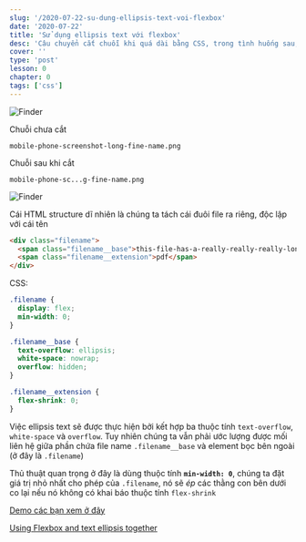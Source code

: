 ```yaml
---
slug: '/2020-07-22-su-dung-ellipsis-text-voi-flexbox'
date: '2020-07-22'
title: 'Sử dụng ellipsis text với flexbox'
desc: 'Câu chuyển cắt chuỗi khi quá dài bằng CSS, trong tình huống sau, cái tên file của bạn quá dài, nhưng bạn không muốn cắt ở cuối chuỗi, mà cắt ở giữa để vẫn thấy được file extension'
cover: ''
type: 'post'
lesson: 0
chapter: 0
tags: ['css']
---
```



![Finder](https://leonardofaria.net/wp-content/uploads/2020/07/finder.jpg)

Chuỗi chưa cắt

```
mobile-phone-screenshot-long-fine-name.png
```

Chuỗi sau khi cắt

```
mobile-phone-sc...g-fine-name.png
```

![Finder](https://leonardofaria.net/wp-content/uploads/2020/07/filename.gif)

Cái HTML structure dĩ nhiên là chúng ta tách cái đuôi file ra riêng, độc lập với cái tên

```html
<div class="filename">
  <span class="filename__base">this-file-has-a-really-really-really-long-filename.</span>
  <span class="filename__extension">pdf</span>
</div>
```

CSS:

```css
.filename {
  display: flex;
  min-width: 0;
}

.filename__base {
  text-overflow: ellipsis;
  white-space: nowrap;
  overflow: hidden;
}

.filename__extension {
  flex-shrink: 0;
}
```

Việc ellipsis text sẽ được thực hiện bởi kết hợp ba thuộc tính `text-overflow`, `white-space` và `overflow`. Tuy nhiên chúng ta vẫn phải ước lượng được mối liên hệ giữa phần chứa file name `.filename__base` và element bọc bên ngoài (ở đây là `.filename`)

Thủ thuật quan trọng ở đây là dùng thuộc tính **`min-width: 0`**, chúng ta đặt giá trị nhỏ nhất cho phép của `.filename`, nó sẽ *ép* các thằng con bên dưới co lại nếu nó không có khai báo thuộc tính `flex-shrink`

[Demo các bạn xem ở đây](https://codepen.io/leonardofaria/pen/rNxZJad)

[Using Flexbox and text ellipsis together](https://leonardofaria.net/2020/07/18/using-flexbox-and-text-ellipsis-together/)
